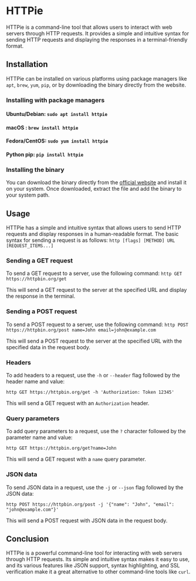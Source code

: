 # HTTPie
HTTPie is a command-line tool that allows users to interact with web servers through HTTP requests. It provides a simple and intuitive syntax for sending HTTP requests and displaying the responses in a terminal-friendly format.

## Installation

HTTPie can be installed on various platforms using package managers like `apt`, `brew`, `yum`, `pip`, or by downloading the binary directly from the website.

### Installing with package managers

#### Ubuntu/Debian: `sudo apt install httpie`
#### macOS : `brew install httpie`
#### Fedora/CentOS: `sudo yum install httpie`
#### Python pip: `pip install httpie`


### Installing the binary

You can download the binary directly from the [official website](https://httpie.io/docs#installation) and install it on your system. Once downloaded, extract the file and add the binary to your system path.

## Usage

HTTPie has a simple and intuitive syntax that allows users to send HTTP requests and display responses in a human-readable format. The basic syntax for sending a request
is as follows: `http [flags] [METHOD] URL [REQUEST_ITEMS...]`


### Sending a GET request

To send a GET request to a server, use the following command:
`http GET https://httpbin.org/get`


This will send a GET request to the server at the specified URL and display the response in the terminal.

### Sending a POST request

To send a POST request to a server, use the following command:
`http POST https://httpbin.org/post name=John email=john@example.com`

This will send a POST request to the server at the specified URL with the specified data in the request body.

### Headers

To add headers to a request, use the `-h` or `--header` flag followed by the header name and value:

`http GET https://httpbin.org/get -h 'Authorization: Token 12345'`


This will send a GET request with an `Authorization` header.

### Query parameters

To add query parameters to a request, use the `?` character followed by the parameter name and value:

`http GET https://httpbin.org/get?name=John`


This will send a GET request with a `name` query parameter.

### JSON data

To send JSON data in a request, use the `-j` or `--json` flag followed by the JSON data:

`http POST https://httpbin.org/post -j '{"name": "John", "email": "john@example.com"}'`


This will send a POST request with JSON data in the request body.

## Conclusion

HTTPie is a powerful command-line tool for interacting with web servers through HTTP requests. Its simple and intuitive syntax makes it easy to use, and its various features like JSON support, syntax highlighting, and SSL verification make it a great alternative to other command-line tools like `curl`.